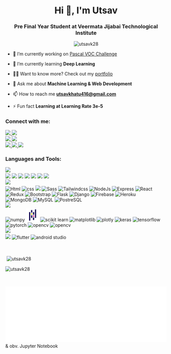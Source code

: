 <h1 align="center">Hi 👋, I'm Utsav</h1>
<h3 align="center">Pre Final Year Student at Veermata Jijabai Technological Institute</h3>
<p align="center"> <img src="https://komarev.com/ghpvc/?username=utsavk28&label=Profile%20views&color=0e75b6&style=flat" alt="utsavk28" /> </p>

- 🔭 I’m currently working on [Pascal VOC Challenge](https://github.com/utsavk28/Pascal-VOC-Challenge)

- 🌱 I’m currently learning **Deep Learning**

<!-- - 👯 I’m looking to collaborate on [Social](https://github.com/utsavk28/Social) -->

- 👨‍💻 Want to know more? Check out my [portfolio](https://www.utsavkhatu.tech/)

- 💬 Ask me about **Machine Learning & Web Development**

- 📫 How to reach me **utsavkhatu416@gmail.com**

- ⚡ Fun fact **Learning at Learning Rate 3e-5**


<h3 align="left">Connect with me:</h3>
<div >
	<div>
	  <a href="https://twitter.com/utsavkhatu" target="blank">
	    <img src='https://img.shields.io/badge/Twitter-Connect-1DA1F2?style=for-the-badge&logo=twitter'/>
	  </a>
	   <a href="https://linkedin.com/in/utsavkhatu" target="blank">
	    <img src='https://img.shields.io/badge/Linkedin-Connect-0A66C2?style=for-the-badge&logo=linkedin'/>
	  </a>
	</div>
	<div>
	  <a href="https://kaggle.com/utsavk02" target="blank">
	    <img src='https://img.shields.io/badge/Kaggle-Competitions%20Contributor-20beff?style=for-the-badge&logo=kaggle'/>
	  </a>
	  	  <a href="https://machinehack.com/user/profile/ui/5ef0a238b7efcc325e39346a" target="blank">
	    <img src='https://img.shields.io/badge/MachineHack-CHAMPION-01fbff?style=for-the-badge&logo=Probot' /> 
	   </a>
	</div>
	<div>
	  <a href="https://www.codechef.com/users/utsavk02" target="blank">
	    <img src='https://img.shields.io/badge/Codechef-4%20Star-684273?style=for-the-badge&logo=codechef'/>   
	  </a>
	    <a href="https://codeforces.com/profile/utsavk02" target="blank">
	    <img src='https://img.shields.io/badge/Codeforces-specialist-03a89e?style=for-the-badge&logo=codeforces' /> 
	   </a>
	   	 <a href="https://www.leetcode.com/utsavk02" target="blank">
	    <img src='https://img.shields.io/badge/LeetCode-180+%20%20Problems%20Solved-ffa116?style=for-the-badge&logo=leetcode' /> 
	   </a>
	</div>
</div>


<h3 align="left">Languages and Tools:</h3>
<div  >
	<img src='https://img.shields.io/badge/Programming%20Language-696969?style=for-the-badge'/>
		<div>
		<img width='40' src='https://raw.githubusercontent.com/yurijserrano/Github-Profile-Readme-Logos/f994c418a134b58c4aec11152f6a4a33fa89da26/programming%20languages/c%2B%2B.svg' />
		<img width='40' src='https://raw.githubusercontent.com/yurijserrano/Github-Profile-Readme-Logos/f994c418a134b58c4aec11152f6a4a33fa89da26/programming%20languages/c.svg' />
		<img width='40' src='https://raw.githubusercontent.com/yurijserrano/Github-Profile-Readme-Logos/f994c418a134b58c4aec11152f6a4a33fa89da26/programming%20languages/python.svg' />
		<img width='40' src='https://raw.githubusercontent.com/yurijserrano/Github-Profile-Readme-Logos/f994c418a134b58c4aec11152f6a4a33fa89da26/programming%20languages/java.svg' />
		<img width='40' src='https://raw.githubusercontent.com/yurijserrano/Github-Profile-Readme-Logos/f994c418a134b58c4aec11152f6a4a33fa89da26/programming%20languages/javascript.svg' />
	<img width='40' src='https://raw.githubusercontent.com/yurijserrano/Github-Profile-Readme-Logos/f994c418a134b58c4aec11152f6a4a33fa89da26/programming%20languages/typescript.svg' />
		<img width='40' src='https://raw.githubusercontent.com/yurijserrano/Github-Profile-Readme-Logos/f994c418a134b58c4aec11152f6a4a33fa89da26/programming%20languages/dart.svg' />
		</div>
</div>
<div>
	<img src='https://img.shields.io/badge/Web%20Development-696969?style=for-the-badge&logo=Weblate' />
	<div>
		<img src="https://raw.githubusercontent.com/yurijserrano/Github-Profile-Readme-Logos/f994c418a134b58c4aec11152f6a4a33fa89da26/others/html.svg" alt="Html" width="40"/> 
		<img src="https://raw.githubusercontent.com/yurijserrano/Github-Profile-Readme-Logos/f994c418a134b58c4aec11152f6a4a33fa89da26/others/css.svg" alt="css" width="40" /> 
		<img width='40' src='https://raw.githubusercontent.com/yurijserrano/Github-Profile-Readme-Logos/f994c418a134b58c4aec11152f6a4a33fa89da26/programming%20languages/javascript.svg' />
			       <img width="40" src="https://www.vectorlogo.zone/logos/sass-lang/sass-lang-icon.svg" alt="Sass" /> 
       <img width="40" src="https://www.vectorlogo.zone/logos/tailwindcss/tailwindcss-icon.svg" alt="Tailwindcss" /> 
	<img width="40" src="https://raw.githubusercontent.com/yurijserrano/Github-Profile-Readme-Logos/f994c418a134b58c4aec11152f6a4a33fa89da26/frameworks/nodejs.svg" alt="NodeJs" /> 
       <img width="40" src="https://www.vectorlogo.zone/logos/expressjs/expressjs-icon.svg" alt="Express" /> 
	<img width="40" src="https://raw.githubusercontent.com/yurijserrano/Github-Profile-Readme-Logos/f994c418a134b58c4aec11152f6a4a33fa89da26/frameworks/react.svg" alt="React" /> 
	<img width="40" src="https://raw.githubusercontent.com/yurijserrano/Github-Profile-Readme-Logos/f994c418a134b58c4aec11152f6a4a33fa89da26/frameworks/redux.svg" alt="Redux" /> 
<img width="40" src="https://raw.githubusercontent.com/yurijserrano/Github-Profile-Readme-Logos/f994c418a134b58c4aec11152f6a4a33fa89da26/frameworks/boostrap.svg" alt="Bootstrap" /> 
<img width="40" src="https://raw.githubusercontent.com/yurijserrano/Github-Profile-Readme-Logos/f994c418a134b58c4aec11152f6a4a33fa89da26/frameworks/flask.svg" alt="Flask" /> 
<img width="40" src="https://raw.githubusercontent.com/yurijserrano/Github-Profile-Readme-Logos/f994c418a134b58c4aec11152f6a4a33fa89da26/frameworks/django.svg" alt="Django" /> 
<img width="40" src="https://raw.githubusercontent.com/yurijserrano/Github-Profile-Readme-Logos/f994c418a134b58c4aec11152f6a4a33fa89da26/cloud/firebase.svg" alt="Firebase" /> 
<img width="40" src="https://raw.githubusercontent.com/yurijserrano/Github-Profile-Readme-Logos/f994c418a134b58c4aec11152f6a4a33fa89da26/cloud/heroku.svg" alt="Heroku" /> 
   </div>
  <img width="40" src="https://raw.githubusercontent.com/yurijserrano/Github-Profile-Readme-Logos/f994c418a134b58c4aec11152f6a4a33fa89da26/databases/mongodb.svg" alt="MongoDB" /> 
    <img width="40" src="https://raw.githubusercontent.com/yurijserrano/Github-Profile-Readme-Logos/f994c418a134b58c4aec11152f6a4a33fa89da26/databases/mysql.svg" alt="MySQL" /> 
       <img width="40" src="https://raw.githubusercontent.com/yurijserrano/Github-Profile-Readme-Logos/f994c418a134b58c4aec11152f6a4a33fa89da26/databases/postgresql.svg" alt="PostreSQL" /> 
   </div>
</div>
<div>
	<img src='https://img.shields.io/badge/Machine%20Learning-696969?style=for-the-badge&logo=Probot' />
	<div>
		<img width="40" src="https://www.vectorlogo.zone/logos/numpy/numpy-icon.svg" alt="numpy" /> 
		<img width="40" src="https://raw.githubusercontent.com/devicons/devicon/2ae2a900d2f041da66e950e4d48052658d850630/icons/pandas/pandas-original.svg" alt="pandas" /> 
		<img width="40" src="https://upload.wikimedia.org/wikipedia/commons/0/05/Scikit_learn_logo_small.svg" alt="scikit learn" /> 
		<img width="40" src="https://raw.githubusercontent.com/gilbarbara/logos/101422a2467fd45d5ba0f1da6f199c84236d0ec3/logos/matplotlib-icon.svg" alt="matplotlib" /> 
		<img width="40" src="https://www.vectorlogo.zone/logos/plot_ly/plot_ly-icon.svg" alt="plotly" /> 
		<img width="40" src="https://upload.wikimedia.org/wikipedia/commons/a/ae/Keras_logo.svg" alt="keras" /> 
		<img width="40" src="https://www.vectorlogo.zone/logos/tensorflow/tensorflow-icon.svg" alt="tensorflow" /> 
		<img width="40" src="https://www.vectorlogo.zone/logos/pytorch/pytorch-icon.svg" alt="pytorch" /> 
		<img width="40" src="https://www.vectorlogo.zone/logos/opencv/opencv-icon.svg" alt="opencv" /> 
		<img width="40" src="https://www.vectorlogo.zone/logos/opencv/opencv-icon.svg" alt="opencv" /> 
   </div>
</div>
<div  >
	<img src='https://img.shields.io/badge/Android%20Development-696969?style=for-the-badge&logo=android' />
		<div>
				<img width='40' src='https://raw.githubusercontent.com/yurijserrano/Github-Profile-Readme-Logos/f994c418a134b58c4aec11152f6a4a33fa89da26/programming%20languages/dart.svg' />
	<img width="40" src="https://www.vectorlogo.zone/logos/flutterio/flutterio-icon.svg" alt="flutter" /> 
	<img width="40" src="https://upload.vectorlogo.zone/logos/android_studio/images/bc43bbac-e239-4ae9-829a-9809e57a8bc0.svg" alt="android studio" /> 
		</div>
</div>



<br/>
<br/>

<div>
	<p>&nbsp;<img align="center" src="https://github-readme-stats.vercel.app/api?username=utsavk28&show_icons=true&locale=en" alt="utsavk28" /></p>
	<p><img align="center" src="https://github-readme-streak-stats.herokuapp.com/?user=utsavk28&" alt="utsavk28" /></p>
</div>
<!-- <p><img align="left" src="https://github-readme-stats.vercel.app/api/top-langs?username=utsavk28&show_icons=true&locale=en&layout=compact" alt="utsavk28" /></p> -->
<br/>

![Metrics](/github-metrics.svg)
<br/>
& obv. Jupyter Notebook

